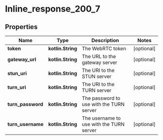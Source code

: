 
# Inline_response_200_7

## Properties
Name | Type | Description | Notes
------------ | ------------- | ------------- | -------------
**token** | **kotlin.String** | The WebRTC token |  [optional]
**gateway_url** | **kotlin.String** | The URL to the gateway server |  [optional]
**stun_uri** | **kotlin.String** | The URI to the STUN server |  [optional]
**turn_uri** | **kotlin.String** | The URI to the TURN server |  [optional]
**turn_password** | **kotlin.String** | The password to use with the TURN server |  [optional]
**turn_username** | **kotlin.String** | The username to use with the TURN server |  [optional]



